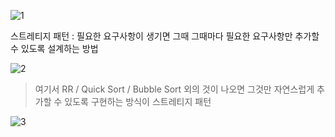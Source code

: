 
![1](https://user-images.githubusercontent.com/49984996/76420467-7e8c3580-63e5-11ea-9de7-1a12452c8f43.jpg)

스트레티지 패턴 : 필요한 요구사항이 생기면 그때 그때마다 필요한 요구사항만 추가할 수 있도록 설계하는 방법

![2](https://user-images.githubusercontent.com/49984996/76421845-a1b7e480-63e7-11ea-9d5c-ba30369d937f.jpg)

> 여기서 RR / Quick Sort / Bubble Sort 외의 것이 나오면 그것만 자연스럽게 추가할 수 있도록 구현하는 방식이 스트레티지 패턴

![3](https://user-images.githubusercontent.com/49984996/76421841-9fee2100-63e7-11ea-820f-2c40fea31ba1.jpg)

